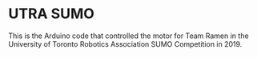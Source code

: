 # UTRA SUMO

This is the Arduino code that controlled the motor for Team Ramen in the University of Toronto Robotics Association SUMO Competition in 2019.
